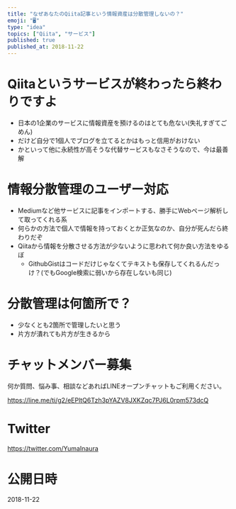 ```yaml
---
title: "なぜあなたのQiita記事という情報資産は分散管理しないの？"
emoji: "🖥"
type: "idea"
topics: ["Qiita", "サービス"]
published: true
published_at: 2018-11-22
---
```


# Qiitaというサービスが終わったら終わりですよ

- 日本の1企業のサービスに情報資産を預けるのはとても危ない(失礼すぎてごめん)
- だけど自分で1個人でブログを立てるとかはもっと信用がおけない
- かといって他に永続性が高そうな代替サービスもなさそうなので、今は最善解

# 情報分散管理のユーザー対応

- Mediumなど他サービスに記事をインポートする、勝手にWebページ解析して取ってくれる系
- 何らかの方法で個人で情報を持っておくとか正気なのか、自分が死んだら終わりだぞ
- Qiitaから情報を分散させる方法が少ないように思われて何か良い方法をゆるぼ
  - GithubGistはコードだけじゃなくてテキストも保存してくれるんだっけ？(でもGoogle検索に弱いから存在しないも同じ)

# 分散管理は何箇所で？

- 少なくとも2箇所で管理したいと思う
- 片方が潰れても片方が生きるから








<!-- Update From Qiita API -->

# チャットメンバー募集


何か質問、悩み事、相談などあればLINEオープンチャットもご利用ください。

https://line.me/ti/g2/eEPltQ6Tzh3pYAZV8JXKZqc7PJ6L0rpm573dcQ





# Twitter


https://twitter.com/YumaInaura


<!-- Update From Qiita API -->



# 公開日時

2018-11-22
